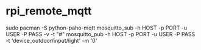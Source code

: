 # rpi_remote_mqtt

sudo pacman -S python-paho-mqtt
mosquitto_sub -h HOST -p PORT -u USER -P PASS -v -t "#"
mosquitto_pub -h HOST -p PORT -u USER -P PASS -t 'device_outdoor/input/light' -m '0'
